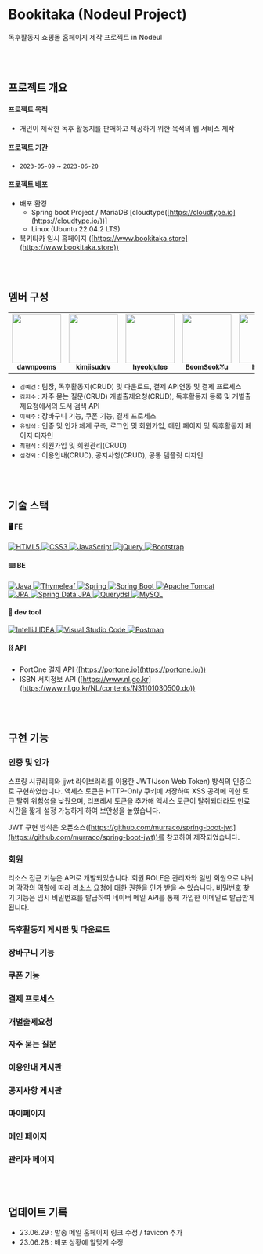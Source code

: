 # Bookitaka (Nodeul Project)
 독후활동지 쇼핑몰 홈페이지 제작 프로젝트 in Nodeul

<br><br>

## 프로젝트 개요

#### 프로젝트 목적
- 개인이 제작한 독후 활동지를 판매하고 제공하기 위한 목적의 웹 서비스 제작

#### 프로젝트 기간
- `2023-05-09` ~ `2023-06-20`

#### 프로젝트 배포
- 배포 환경
  - Spring boot Project / MariaDB [cloudtype([https://cloudtype.io](https://cloudtype.io/))]
  - Linux (Ubuntu 22.04.2 LTS)
- 북키타카 임시 홈페이지 ([https://www.bookitaka.store](https://www.bookitaka.store))

<br><br>

## 멤버 구성
<table>
  <tbody>
    <tr>
      <td align="center"><a href="https://github.com/dawnpoems"><img src="https://avatars.githubusercontent.com/u/108113517?s=60&v=4" width="100px;" alt=""/><br /><sub><b>dawnpoems</b></sub></a><br /></td>
      <td align="center"><a href="https://github.com/kimjisudev"><img src="https://avatars.githubusercontent.com/u/114086659?s=60&v=4" width="100px;" alt=""/><br /><sub><b>kimjisudev</b></sub></a><br /></td>
      <td align="center"><a href="https://github.com/hyeokjulee"><img src="https://avatars.githubusercontent.com/u/122426157?v=4" width="100px;" alt=""/><br /><sub><b>hyeokjulee</b></sub></a><br /></td>
      <td align="center"><a href="https://github.com/BeomSeokYu"><img src="https://avatars.githubusercontent.com/u/69231700?v=4" width="100px;" alt=""/><br /><sub><b>BeomSeokYu</b></sub></a><br /></td>
      <td align="center"><a href="https://github.com/hsnkch"><img src="https://avatars.githubusercontent.com/u/111720919?v=4" width="100px;" alt=""/><br /><sub><b>hsnkch</b></sub></a><br /></td>
      <td align="center"><a href="https://github.com/KyungoeSim"><img src="https://avatars.githubusercontent.com/u/122503488?v=4" width="100px;" alt=""/><br /><sub><b>KyungoeSim</b></sub></a><br /></td>
    </tr>
  </tbody>
</table>

- `김예건` : 팀장, 독후활동지(CRUD) 및 다운로드, 결제 API연동 및 결제 프로세스
- `김지수` : 자주 묻는 질문(CRUD) 개별출제요청(CRUD), 독후활동지 등록 및 개별출제요청에서의 도서 검색 API
- `이혁주` : 장바구니 기능, 쿠폰 기능, 결제 프로세스
- `유범석` : 인증 및 인가 체계 구축, 로그인 및 회원가입, 메인 페이지 및 독후활동지 페이지 디자인
- `최현식` : 회원가입 및 회원관리(CRUD)
- `심경외` : 이용안내(CRUD), 공지사항(CRUD), 공통 템플릿 디자인

<br><br>

## 기술 스택
#### 🖥️ FE
<a href="https://www.w3.org/TR/html52/" target="_blank">
  <img src="https://img.shields.io/badge/-HTML5-E34F26?style=for-the-badge&logo=html5&logoColor=white" alt="HTML5">
</a>
<a href="https://www.w3.org/Style/CSS/" target="_blank">
  <img src="https://img.shields.io/badge/-CSS3-1572B6?style=for-the-badge&logo=css3&logoColor=white" alt="CSS3">
</a>
<a href="https://developer.mozilla.org/en-US/docs/Web/JavaScript" target="_blank">
  <img src="https://img.shields.io/badge/-JavaScript-F7DF1E?style=for-the-badge&logo=javascript&logoColor=black" alt="JavaScript">
</a>
<a href="https://jquery.com" target="_blank">
  <img src="https://img.shields.io/badge/-jQuery-0769AD?style=for-the-badge&logo=jquery&logoColor=white" alt="jQuery">
</a>
<a href="https://getbootstrap.com" target="_blank">
  <img src="https://img.shields.io/badge/-Bootstrap-7952B3?style=for-the-badge&logo=bootstrap&logoColor=white" alt="Bootstrap">
</a>

#### ⌨️ BE
<a href="https://openjdk.java.net" target="_blank">
  <img src="https://img.shields.io/badge/-Java%2011-CC0000?style=for-the-badge&logo=openjdk&logoColor=white" alt="Java">
</a>
<a href="https://www.thymeleaf.org/" target="_blank">
  <img src="https://img.shields.io/badge/-Thymeleaf-005F0F?style=for-the-badge&logo=thymeleaf&logoColor=white" alt="Thymeleaf">
</a>
<a href="https://spring.io/projects/spring-framework" target="_blank">
  <img src="https://img.shields.io/badge/-Spring-6DB33F?style=for-the-badge&logo=spring&logoColor=white" alt="Spring">
</a>
<a href="https://spring.io/projects/spring-boot" target="_blank">
  <img src="https://img.shields.io/badge/-Spring%20Boot-6DB33F?style=for-the-badge&logo=spring-boot&logoColor=white" alt="Spring Boot">
</a>
<a href="https://tomcat.apache.org" target="_blank">
  <img src="https://img.shields.io/badge/-Apache%20Tomcat-F8DC75?style=for-the-badge&logo=apache%20tomcat&logoColor=black" alt="Apache Tomcat">
</a>
<br>
<a href="https://www.oracle.com/database/" target="_blank">
  <img src="https://img.shields.io/badge/-JPA-6DB33F?style=for-the-badge&logo=hibernate&logoColor=white" alt="JPA">
</a>
<a href="https://spring.io/projects/spring-data-jpa" target="_blank">
  <img src="https://img.shields.io/badge/-Spring%20Data%20JPA-6DB33F?style=for-the-badge&logo=spring&logoColor=white" alt="Spring Data JPA">
</a>
<a href="https://querydsl.com/" target="_blank">
  <img src="https://img.shields.io/badge/-Querydsl-005F0F?style=for-the-badge&logo=code&logoColor=white" alt="Querydsl">
</a>
<a href="https://www.mysql.com" target="_blank">
  <img src="https://img.shields.io/badge/-MySQL-4479A1?style=for-the-badge&logo=mysql&logoColor=white" alt="MySQL">
</a>

#### 🔨 dev tool
<a href="https://www.jetbrains.com/idea/" target="_blank">
  <img src="https://img.shields.io/badge/-IntelliJ%20IDEA-000000?style=for-the-badge&logo=intellij%20idea&logoColor=white" alt="IntelliJ IDEA">
</a>
<a href="https://code.visualstudio.com/" target="_blank">
  <img src="https://img.shields.io/badge/-Visual%20Studio%20Code-007ACC?style=for-the-badge&logo=visual-studio-code&logoColor=white" alt="Visual Studio Code">
</a>
<a href="https://www.postman.com/" target="_blank">
  <img src="https://img.shields.io/badge/-Postman-FF6C37?style=for-the-badge&logo=postman&logoColor=white" alt="Postman">
</a>

#### ⛓️ API
- PortOne 결제 API ([https://portone.io](https://portone.io/))
- ISBN 서지정보 API ([https://www.nl.go.kr](https://www.nl.go.kr/NL/contents/N31101030500.do))

<br><br>

## 구현 기능

### 인증 및 인가
스프링 시큐리티와 jjwt 라이브러리를 이용한 JWT(Json Web Token) 방식의 인증으로 구현하였습니다. 액세스 토큰은 HTTP-Only 쿠키에 저장하여 XSS 공격에 의한 토큰 탈취 위험성을 낮췄으며, 리프레시 토큰을 추가해 액세스 토큰이 탈취되더라도 만료 시간을 짧게 설정 가능하게 하여 보안성을 높였습니다.

JWT 구현 방식은 오픈소스([https://github.com/murraco/spring-boot-jwt](https://github.com/murraco/spring-boot-jwt))를 참고하여 제작되었습니다.

### 회원
리소스 접근 기능은 API로 개발되었습니다. 회원 ROLE은 관리자와 일반 회원으로 나뉘며 각각의 역할에 따라 리소스 요청에 대한 권한을 인가 받을 수 있습니다. 비밀번호 찾기 기능은 임시 비밀번호를 발급하여 네이버 메일 API를 통해 가입한 이메일로 발급받게 됩니다.

### 독후활동지 게시판 및 다운로드

### 장바구니 기능

### 쿠폰 기능

### 결제 프로세스

### 개별출제요청

### 자주 묻는 질문

### 이용안내 게시판

### 공지사항 게시판

### 마이페이지

### 메인 페이지

### 관리자 페이지

<br><br>

## 업데이트 기록
- 23.06.29 : 발송 메일 홈페이지 링크 수정 / favicon 추가
- 23.06.28 : 배포 상황에 알맞게 수정

<br><br>
